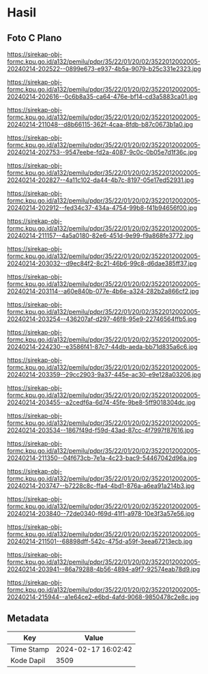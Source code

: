 # Hasil

## Foto C Plano

https://sirekap-obj-formc.kpu.go.id/a132/pemilu/pdpr/35/22/01/20/02/3522012002005-20240214-202522--0899e673-e937-4b5a-9079-b25c331e2323.jpg

https://sirekap-obj-formc.kpu.go.id/a132/pemilu/pdpr/35/22/01/20/02/3522012002005-20240214-202616--0c6b8a35-ca64-476e-bf14-cd3a5883ca01.jpg

https://sirekap-obj-formc.kpu.go.id/a132/pemilu/pdpr/35/22/01/20/02/3522012002005-20240214-211048--d8b66115-362f-4caa-8fdb-b87c0673b1a0.jpg

https://sirekap-obj-formc.kpu.go.id/a132/pemilu/pdpr/35/22/01/20/02/3522012002005-20240214-202753--9547eebe-fd2a-4087-9c0c-0b05e7d1f36c.jpg

https://sirekap-obj-formc.kpu.go.id/a132/pemilu/pdpr/35/22/01/20/02/3522012002005-20240214-202827--4a11c102-da44-4b7c-8197-05e17ed52931.jpg

https://sirekap-obj-formc.kpu.go.id/a132/pemilu/pdpr/35/22/01/20/02/3522012002005-20240214-202912--fed34c37-434a-4754-99b8-f41b94656f00.jpg

https://sirekap-obj-formc.kpu.go.id/a132/pemilu/pdpr/35/22/01/20/02/3522012002005-20240214-211157--4a5a0180-82e6-451d-9e99-f9a868fe3772.jpg

https://sirekap-obj-formc.kpu.go.id/a132/pemilu/pdpr/35/22/01/20/02/3522012002005-20240214-203032--d9ec84f2-8c21-46b6-99c8-d6dae385ff37.jpg

https://sirekap-obj-formc.kpu.go.id/a132/pemilu/pdpr/35/22/01/20/02/3522012002005-20240214-203114--a60e840b-077e-4b6e-a324-282b2a866cf2.jpg

https://sirekap-obj-formc.kpu.go.id/a132/pemilu/pdpr/35/22/01/20/02/3522012002005-20240214-203254--436207af-d297-46f8-95e9-22746564ffb5.jpg

https://sirekap-obj-formc.kpu.go.id/a132/pemilu/pdpr/35/22/01/20/02/3522012002005-20240214-224230--e3586f41-87c7-44db-aeda-bb71d835a6c6.jpg

https://sirekap-obj-formc.kpu.go.id/a132/pemilu/pdpr/35/22/01/20/02/3522012002005-20240214-203359--29cc2903-9a37-445e-ac30-e9e128a03206.jpg

https://sirekap-obj-formc.kpu.go.id/a132/pemilu/pdpr/35/22/01/20/02/3522012002005-20240214-203455--a2cedf6a-6d74-45fe-9be8-5ff9018304dc.jpg

https://sirekap-obj-formc.kpu.go.id/a132/pemilu/pdpr/35/22/01/20/02/3522012002005-20240214-203534--1867f49d-f59d-43ad-87cc-4f7997f87616.jpg

https://sirekap-obj-formc.kpu.go.id/a132/pemilu/pdpr/35/22/01/20/02/3522012002005-20240214-211350--04f673cb-7e1a-4c23-bac9-54467042d96a.jpg

https://sirekap-obj-formc.kpu.go.id/a132/pemilu/pdpr/35/22/01/20/02/3522012002005-20240214-203747--b7228c8c-ffa4-4bd1-876a-a6ea91a214b3.jpg

https://sirekap-obj-formc.kpu.go.id/a132/pemilu/pdpr/35/22/01/20/02/3522012002005-20240214-203840--72de0340-f69d-41f1-a978-10e3f3a57e56.jpg

https://sirekap-obj-formc.kpu.go.id/a132/pemilu/pdpr/35/22/01/20/02/3522012002005-20240214-211501--68898dff-542c-475d-a59f-3eea67213ecb.jpg

https://sirekap-obj-formc.kpu.go.id/a132/pemilu/pdpr/35/22/01/20/02/3522012002005-20240214-203941--86a79288-4b56-4894-a9f7-92574eab78d9.jpg

https://sirekap-obj-formc.kpu.go.id/a132/pemilu/pdpr/35/22/01/20/02/3522012002005-20240214-215944--a1e64ce2-e6bd-4afd-9068-9850478c2e8c.jpg


## Metadata

| Key        | Value               |
| ---------- | ------------------- |
| Time Stamp | 2024-02-17 16:02:42 |
| Kode Dapil | 3509                |



